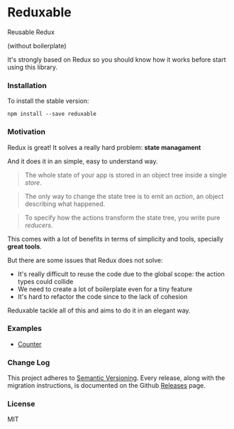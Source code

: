 # Reduxable

Reusable Redux

(without boilerplate)

It's strongly based on Redux so you should know how it works before start using this library.

### Installation

To install the stable version:

```
npm install --save reduxable
```

### Motivation

Redux is great! It solves a really hard problem: **state managament**

And it does it in an simple, easy to understand way.

> The whole state of your app is stored in an object tree inside a single *store*.

> The only way to change the state tree is to emit an *action*, an object describing what happened.

> To specify how the actions transform the state tree, you write pure *reducers*.

This comes with a lot of benefits in terms of simplicity and tools, specially **great tools**.

But there are some issues that Redux does not solve:

- It's really difficult to reuse the code due to the global scope: the action types could collide
- We need to create a lot of boilerplate even for a tiny feature
- It's hard to refactor the code since to the lack of cohesion

Reduxable tackle all of this and aims to do it in an elegant way.

### Examples

* [Counter](https://github.com/underscopeio/reduxable/tree/master/examples/counter)

### Change Log

This project adheres to [Semantic Versioning](http://semver.org/).
Every release, along with the migration instructions, is documented on the Github [Releases](https://github.com/underscopeio/reduxable/releases) page.

### License

MIT
